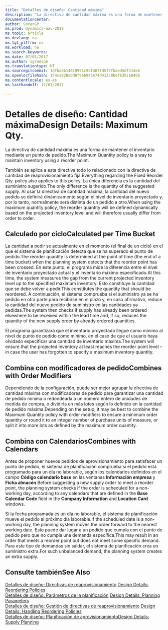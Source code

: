 ```yaml
---
title: "Detalles de diseño: Cantidad máxima"
description: "La directiva de cantidad máxima es una forma de mantener el inventario mediante un punto de pedido."
documentationcenter: 
author: SorenGP
ms.prod: dynamics-nav-2018
ms.topic: article
ms.devlang: na
ms.tgt_pltfrm: na
ms.workload: na
ms.search.keywords: 
ms.date: 07/01/2017
ms.author: sgroespe
ms.translationtype: HT
ms.sourcegitcommit: 1dfba8b14019991c95f40ffd5f7fbaed5df414eb
ms.openlocfilehash: 174ca820abd8f9b6942e74d412c8bef6352b64b6
ms.contentlocale: es-es
ms.lasthandoff: 12/01/2017

---
```

# <a name="design-details-maximum-qty"></a><span data-ttu-id="cc51c-103">Detalles de diseño: Cantidad máxima</span><span class="sxs-lookup"><span data-stu-id="cc51c-103">Design Details: Maximum Qty.</span></span>
<span data-ttu-id="cc51c-104">La directiva de cantidad máxima es una forma de mantener el inventario mediante un punto de pedido.</span><span class="sxs-lookup"><span data-stu-id="cc51c-104">The Maximum Quantity policy is a way to maintain inventory using a reorder point.</span></span>  
  
 <span data-ttu-id="cc51c-105">También se aplica a esta directiva todo lo relacionado con la directiva de cantidad de reaprovisionamiento fija.</span><span class="sxs-lookup"><span data-stu-id="cc51c-105">Everything regarding the Fixed Reorder Qty. policy also applies to this policy.</span></span> <span data-ttu-id="cc51c-106">La única diferencia es la cantidad del suministro sugerido.</span><span class="sxs-lookup"><span data-stu-id="cc51c-106">The only difference is the quantity of the suggested supply.</span></span> <span data-ttu-id="cc51c-107">Al usar la directiva de cantidad máxima, la cantidad del nuevo pedido se definirá dinámicamente según el nivel de inventario proyectado y, por lo tanto, normalmente será distinta de un pedido a otro.</span><span class="sxs-lookup"><span data-stu-id="cc51c-107">When using the maximum quantity policy, the reorder quantity will be defined dynamically based on the projected inventory level and will therefore usually differ from order to order.</span></span>  
  
## <a name="calculated-per-time-bucket"></a><span data-ttu-id="cc51c-108">Calculado por ciclo</span><span class="sxs-lookup"><span data-stu-id="cc51c-108">Calculated per Time Bucket</span></span>  
 <span data-ttu-id="cc51c-109">La cantidad a pedir se actualmente en el momento (el final de un ciclo) en el que el sistema de planificación detecta que se ha superado el punto de pedido.</span><span class="sxs-lookup"><span data-stu-id="cc51c-109">The reorder quantity is determined at the point of time (the end of a time bucket) when the planning system detects that the reorder point has been crossed.</span></span> <span data-ttu-id="cc51c-110">En este punto, el programa mide la diferencia entre el nivel de inventario proyectado actual y el inventario máximo especificado.</span><span class="sxs-lookup"><span data-stu-id="cc51c-110">At this time, the system measures the gap from the current projected inventory level up to the specified maximum inventory.</span></span> <span data-ttu-id="cc51c-111">Esto constituye la cantidad que se debe volver a pedir.</span><span class="sxs-lookup"><span data-stu-id="cc51c-111">This constitutes the quantity that should be reordered.</span></span> <span data-ttu-id="cc51c-112">A continuación, el sistema comprueba si el suministro ya se ha pedido en otra parte para recibirse en el plazo y, en caso afirmativo, reduce la cantidad del nuevo pedido de suministro en las cantidades ya pedidas.</span><span class="sxs-lookup"><span data-stu-id="cc51c-112">The system then checks if supply has already been ordered elsewhere to be received within the lead time and, if so, reduces the quantity of the new supply order by already ordered quantities.</span></span>  
  
 <span data-ttu-id="cc51c-113">El programa garantizará que el inventario proyectado llegue como mínimo al nivel de punto de pedido como mínimo, en el caso de que el usuario haya olvidado especificar una cantidad de inventario máxima.</span><span class="sxs-lookup"><span data-stu-id="cc51c-113">The system will ensure that the projected inventory at least reaches the reorder point level – in case the user has forgotten to specify a maximum inventory quantity.</span></span>  
  
## <a name="combines-with-order-modifiers"></a><span data-ttu-id="cc51c-114">Combina con modificadores de pedido</span><span class="sxs-lookup"><span data-stu-id="cc51c-114">Combines with Order Modifiers</span></span>  
 <span data-ttu-id="cc51c-115">Dependiendo de la configuración, puede ser mejor agrupar la directiva de cantidad máxima con modificadores de pedido para garantizar una cantidad de pedido mínima o redondearla a un número entero de unidades de medida de compra, o dividirla en más lotes según lo definido en la cantidad de pedido máxima.</span><span class="sxs-lookup"><span data-stu-id="cc51c-115">Depending on the setup, it may be best to combine the Maximum Quantity policy with order modifiers to ensure a minimum order quantity or round it to an integer number of purchase units of measure, or split it into more lots as defined by the maximum order quantity.</span></span>  
  
## <a name="combines-with-calendars"></a><span data-ttu-id="cc51c-116">Combina con Calendarios</span><span class="sxs-lookup"><span data-stu-id="cc51c-116">Combines with Calendars</span></span>  
 <span data-ttu-id="cc51c-117">Antes de proponer nuevos pedidos de aprovisionamiento para satisfacer un punto de pedido, el sistema de planificación comprueba si el pedido está programado para un día no laborable, según los calendarios definidos en el campo **Código calendario base** en las ventanas **Información empresa** y **Ficha almacén**.</span><span class="sxs-lookup"><span data-stu-id="cc51c-117">Before suggesting a new supply order to meet a reorder point, the planning system checks if the order is scheduled for a non-working day, according to any calendars that are  defined in the **Base Calendar Code** field in the **Company Information** and **Location Card** windows.</span></span>  
  
 <span data-ttu-id="cc51c-118">Si la fecha programada es un día no laborable, el sistema de planificación mueve el pedido al próximo día laborable.</span><span class="sxs-lookup"><span data-stu-id="cc51c-118">If the scheduled date is a non-working day, the planning system moves the order forward to the nearest working date.</span></span> <span data-ttu-id="cc51c-119">Esto puede dar lugar a un pedido que cumpla con el punto de pedido pero que no cumpla una demanda específica.</span><span class="sxs-lookup"><span data-stu-id="cc51c-119">This may result in an order that meets a reorder point but does not meet some specific demand.</span></span> <span data-ttu-id="cc51c-120">Para este tipo de demandas sin saldar, el sistema de planificación crea un suministro extra.</span><span class="sxs-lookup"><span data-stu-id="cc51c-120">For such unbalanced demand, the planning system creates an extra supply.</span></span>  
  
## <a name="see-also"></a><span data-ttu-id="cc51c-121">Consulte también</span><span class="sxs-lookup"><span data-stu-id="cc51c-121">See Also</span></span>  
 <span data-ttu-id="cc51c-122">[Detalles de diseño: Directivas de reaprovisionamiento](design-details-reordering-policies.md) </span><span class="sxs-lookup"><span data-stu-id="cc51c-122">[Design Details: Reordering Policies](design-details-reordering-policies.md) </span></span>  
 <span data-ttu-id="cc51c-123">[Detalles de diseño: Parámetros de la planificación](design-details-planning-parameters.md) </span><span class="sxs-lookup"><span data-stu-id="cc51c-123">[Design Details: Planning Parameters](design-details-planning-parameters.md) </span></span>  
 <span data-ttu-id="cc51c-124">[Detalles de diseño: Gestión de directivas de reaprovisionamiento](design-details-handling-reordering-policies.md) </span><span class="sxs-lookup"><span data-stu-id="cc51c-124">[Design Details: Handling Reordering Policies](design-details-handling-reordering-policies.md) </span></span>  
 [<span data-ttu-id="cc51c-125">Detalles de diseño: Planificación de aprovisionamiento</span><span class="sxs-lookup"><span data-stu-id="cc51c-125">Design Details: Supply Planning</span></span>](design-details-supply-planning.md)
